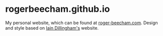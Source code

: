 rogerbeecham.github.io
=========================

My personal website, which can be found at [roger-beecham.com](http://www.roger-beecham.com/). Design and style based on [Iain Dillingham's](http://dillingham.me.uk) website.